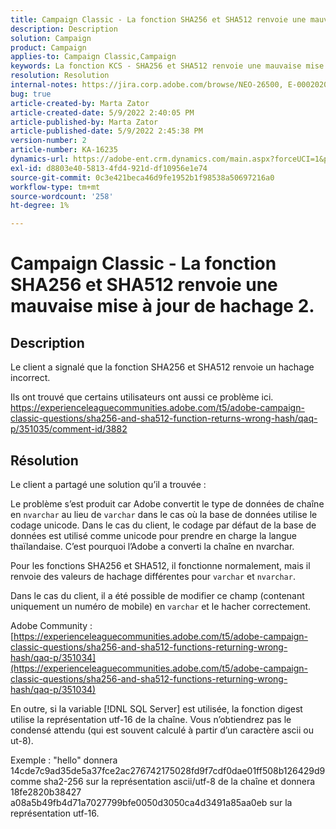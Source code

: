 ```yaml
---
title: Campaign Classic - La fonction SHA256 et SHA512 renvoie une mauvaise mise à jour de hachage 2.
description: Description
solution: Campaign
product: Campaign
applies-to: Campaign Classic,Campaign
keywords: La fonction KCS - SHA256 et SHA512 renvoie une mauvaise mise à jour de hachage 2.
resolution: Resolution
internal-notes: https://jira.corp.adobe.com/browse/NEO-26500, E-000202021, E-000148142
bug: true
article-created-by: Marta Zator
article-created-date: 5/9/2022 2:40:05 PM
article-published-by: Marta Zator
article-published-date: 5/9/2022 2:45:38 PM
version-number: 2
article-number: KA-16235
dynamics-url: https://adobe-ent.crm.dynamics.com/main.aspx?forceUCI=1&pagetype=entityrecord&etn=knowledgearticle&id=cac10be5-a5cf-ec11-a7b5-0022480a8e40
exl-id: d8803e40-5813-4fd4-921d-df10956e1e74
source-git-commit: 0c3e421beca46d9fe1952b1f98538a50697216a0
workflow-type: tm+mt
source-wordcount: '258'
ht-degree: 1%

---
```


# Campaign Classic - La fonction SHA256 et SHA512 renvoie une mauvaise mise à jour de hachage 2.

## Description


Le client a signalé que la fonction SHA256 et SHA512 renvoie un hachage incorrect.

Ils ont trouvé que certains utilisateurs ont aussi ce problème ici.
https://experienceleaguecommunities.adobe.com/t5/adobe-campaign-classic-questions/sha256-and-sha512-function-returns-wrong-hash/qaq-p/351035/comment-id/3882


## Résolution


Le client a partagé une solution qu’il a trouvée :

Le problème s’est produit car Adobe convertit le type de données de chaîne en `nvarchar` au lieu de `varchar` dans le cas où la base de données utilise le codage unicode.
Dans le cas du client, le codage par défaut de la base de données est utilisé comme unicode pour prendre en charge la langue thaïlandaise. C’est pourquoi l’Adobe a converti la chaîne en nvarchar.

Pour les fonctions SHA256 et SHA512, il fonctionne normalement, mais il renvoie des valeurs de hachage différentes pour `varchar` et `nvarchar`.

Dans le cas du client, il a été possible de modifier ce champ (contenant uniquement un numéro de mobile) en `varchar` et le hacher correctement.

Adobe Community :
[https://experienceleaguecommunities.adobe.com/t5/adobe-campaign-classic-questions/sha256-and-sha512-functions-returning-wrong-hash/qaq-p/351034](https://experienceleaguecommunities.adobe.com/t5/adobe-campaign-classic-questions/sha256-and-sha512-functions-returning-wrong-hash/qaq-p/351034)



En outre, si la variable [!DNL SQL Server] est utilisée, la fonction digest utilise la représentation utf-16 de la chaîne. Vous n’obtiendrez pas le condensé attendu (qui est souvent calculé à partir d’un caractère ascii ou ut-8).

Exemple : &quot;hello&quot; donnera 14cde7c9ad35de5a37fce2ac276742175028fd9f7cdf0dae01ff508b126429d9 comme sha2-256 sur la représentation ascii/utf-8 de la chaîne et donnera 18fe2820b38427 a08a5b49fb4d71a7027799bfe0050d3050ca4d3491a85aa0eb sur la représentation utf-16.
